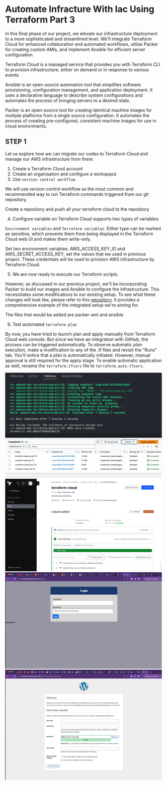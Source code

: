 # Automate Infracture With Iac Using Terraform Part 3

In this final phase of our project, we elevate our infrastructure deployment to a more sophisticated and streamlined level. We'll integrate Terraform Cloud for enhanced collaboration and automated workflows, utilize Packer for creating custom AMIs, and implement Ansible for efficient server configuration.

Terraform Cloud is a managed service that provides you with Terraform CLI to provision infrastructure, either on demand or in response to various events

Ansible is an open-source automation tool that simplifies software provisioning, configuration management, and application deployment. It uses a declarative language to describe system configurations and automates the process of bringing servers to a desired state.

Packer is an open-source tool for creating identical machine images for multiple platforms from a single source configuration. It automates the process of creating pre-configured, consistent machine images for use in cloud environments.


## STEP 1
Let us explore how we can migrate our codes to Terraform Cloud and manage our AWS infrastructure from there:

1. Create a Terraform Cloud account
2. Create an organisation and configure a workspace
3. Use `version control workflow`

We will use version control workflow as the most common and recommended way to run Terraform commands triggered from our git repository.

Create a repository and push all your terraform cloud to the repository

4. Configure variable on 
Terraform Cloud supports two types of variables: 

`Environment variables` and `Terraform variables`. Either type can be marked as sensitive, which prevents them from being displayed in the Terraform Cloud web UI and makes them write-only.

Set two environment variables: AWS_ACCESS_KEY_ID and AWS_SECRET_ACCESS_KEY, set the values that we used in previous project. These credentials will be used to privision AWS infrastructure by Terraform Cloud.

5. We are now ready to execute our Terraform scripts. 

However, as discussed in our previous project, we'll be incorporating Packer to build our images and Ansible to configure the infrastructure. This necessitates some modifications to our existing setup. To see what these changes will look like, please refer to this [repository](https://github.com/babslekson/terraform-cloud). It provides a comprehensive example of the integrated setup we're aiming for.

The files that would be added are packer-ami and ansible

6. Test automated `terraform plan`

By now, you have tried to launch plan and apply manually from Terraform Cloud web console. But since we have an integration with GitHub, the process can be triggered automatically. To observe automatic plan execution, make a modification to any of the .tf files and revisit the "Runs" tab. You'll notice that a plan is automatically initiated. However, manual approval is still required for the apply stage. To enable automatic application as well, rename the `terraform.tfvars` file to `terraform.auto.tfvars`.


![ami](pbl19/ami.png)
![aws-ami](pbl19/aws-ami.png)
![terraform-cloud-plan](pbl19/terraform-cloud.png)
![website1](https://github.com/babslekson/Devops-pbl/blob/main/AWS-Cloud-Solution-Using-Reverse-Proxy-Technology_P15/pbl15/tooling.png)
![website2](https://github.com/babslekson/Devops-pbl/blob/main/AWS-Cloud-Solution-Using-Reverse-Proxy-Technology_P15/pbl15/wordpress.png)
